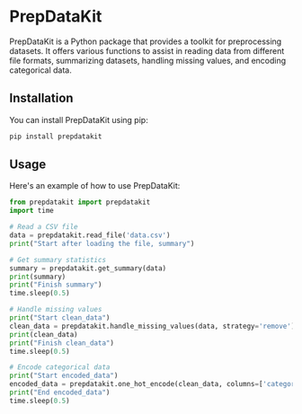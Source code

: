 # PrepDataKit

PrepDataKit is a Python package that provides a toolkit for preprocessing datasets. It offers various functions to assist in reading data from different file formats, summarizing datasets, handling missing values, and encoding categorical data.

## Installation

You can install PrepDataKit using pip:

```python 
pip install prepdatakit
```
                    

## Usage

Here's an example of how to use PrepDataKit:

```python
from prepdatakit import prepdatakit
import time

# Read a CSV file
data = prepdatakit.read_file('data.csv')
print("Start after loading the file, summary")

# Get summary statistics
summary = prepdatakit.get_summary(data)
print(summary)
print("Finish summary")
time.sleep(0.5)

# Handle missing values
print("Start clean_data")
clean_data = prepdatakit.handle_missing_values(data, strategy='remove')
print(clean_data)
print("Finish clean_data")
time.sleep(0.5)

# Encode categorical data
print("Start encoded_data")
encoded_data = prepdatakit.one_hot_encode(clean_data, columns=['category'])
print("End encoded_data")
time.sleep(0.5)


```
